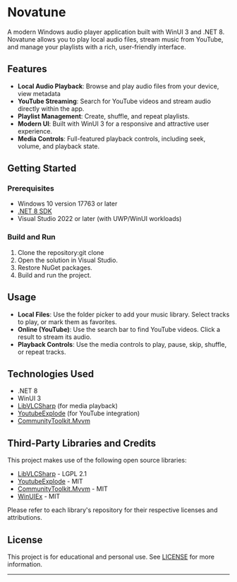 # Novatune

A modern Windows audio player application built with WinUI 3 and .NET 8. Novatune allows you to play local audio files, stream music from YouTube, and manage your playlists with a rich, user-friendly interface.

## Features

- **Local Audio Playback**: Browse and play audio files from your device, view metadata
- **YouTube Streaming**: Search for YouTube videos and stream audio directly within the app.
- **Playlist Management**: Create, shuffle, and repeat playlists.
- **Modern UI**: Built with WinUI 3 for a responsive and attractive user experience.
- **Media Controls**: Full-featured playback controls, including seek, volume, and playback state.

## Getting Started

### Prerequisites
- Windows 10 version 17763 or later
- [.NET 8 SDK](https://dotnet.microsoft.com/download/dotnet/8.0)
- Visual Studio 2022 or later (with UWP/WinUI workloads)

### Build and Run
1. Clone the repository:git clone <your-repo-url>
2. Open the solution in Visual Studio.
3. Restore NuGet packages.
4. Build and run the project.

## Usage
- **Local Files**: Use the folder picker to add your music library. Select tracks to play, or mark them as favorites.
- **Online (YouTube)**: Use the search bar to find YouTube videos. Click a result to stream its audio.
- **Playback Controls**: Use the media controls to play, pause, skip, shuffle, or repeat tracks.

## Technologies Used
- .NET 8
- WinUI 3
- [LibVLCSharp](https://github.com/videolan/libvlcsharp) (for media playback)
- [YoutubeExplode](https://github.com/Tyrrrz/YoutubeExplode) (for YouTube integration)
- [CommunityToolkit.Mvvm](https://github.com/CommunityToolkit/dotnet)

## Third-Party Libraries and Credits
This project makes use of the following open source libraries:

- [LibVLCSharp](https://github.com/videolan/libvlcsharp) - LGPL 2.1
- [YoutubeExplode](https://github.com/Tyrrrz/YoutubeExplode) - MIT
- [CommunityToolkit.Mvvm](https://github.com/CommunityToolkit/dotnet) - MIT
- [WinUIEx](https://github.com/dotMorten/WinUIEx) - MIT

Please refer to each library's repository for their respective licenses and attributions.

## License
This project is for educational and personal use. See [LICENSE](LICENSE) for more information.

---
